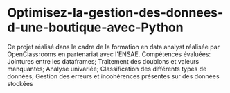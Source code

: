# Optimisez-la-gestion-des-donnees-d-une-boutique-avec-Python
Ce projet réalisé dans le cadre de la formation en data analyst réalisée par OpenClassrooms en partenariat avec l'ENSAE. Compétences évaluées: Jointures entre les dataframes; Traitement des doublons et valeurs manquantes;  Analyse univariée; Classification des différents types de données; Gestion des erreurs et incohérences présentes sur des données stockées
